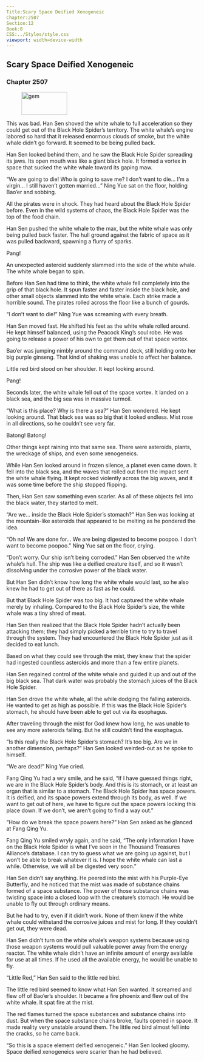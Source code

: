 ```yaml
---
Title:Scary Space Deified Xenogeneic 
Chapter:2507 
Section:12 
Book:8 
CSS:../Styles/style.css 
viewport: width=device-width
---
```

  
## Scary Space Deified Xenogeneic
### Chapter 2507
  
<figure>
	<img src="../Images/gem.gif" alt="gem" id="gem" width="120" height="60" />
</figure>
  

  
This was bad. Han Sen shoved the white whale to full acceleration so they could get out of the Black Hole Spider’s territory. The white whale’s engine labored so hard that it released enormous clouds of smoke, but the white whale didn’t go forward. It seemed to be being pulled back.

Han Sen looked behind them, and he saw the Black Hole Spider spreading its jaws. Its open mouth was like a giant black hole. It formed a vortex in space that sucked the white whale toward its gaping maw.

“We are going to die! Who is going to save me? I don’t want to die… I’m a virgin… I still haven’t gotten married…” Ning Yue sat on the floor, holding Bao’er and sobbing.

All the pirates were in shock. They had heard about the Black Hole Spider before. Even in the wild systems of chaos, the Black Hole Spider was the top of the food chain.

Han Sen pushed the white whale to the max, but the white whale was only being pulled back faster. The hull ground against the fabric of space as it was pulled backward, spawning a flurry of sparks.

Pang!

An unexpected asteroid suddenly slammed into the side of the white whale. The white whale began to spin.

Before Han Sen had time to think, the white whale fell completely into the grip of that black hole. It spun faster and faster inside the black hole, and other small objects slammed into the white whale. Each strike made a horrible sound. The pirates rolled across the floor like a bunch of gourds.

“I don’t want to die!” Ning Yue was screaming with every breath.

Han Sen moved fast. He shifted his feet as the white whale rolled around. He kept himself balanced, using the Peacock King’s soul robe. He was going to release a power of his own to get them out of that space vortex.

Bao’er was jumping nimbly around the command deck, still holding onto her big purple ginseng. That kind of shaking was unable to affect her balance.

Little red bird stood on her shoulder. It kept looking around.

Pang!

Seconds later, the white whale fell out of the space vortex. It landed on a black sea, and the big sea was in massive turmoil.

“What is this place? Why is there a sea?” Han Sen wondered. He kept looking around. That black sea was so big that it looked endless. Mist rose in all directions, so he couldn’t see very far.

Batong! Batong!

Other things kept raining into that same sea. There were asteroids, plants, the wreckage of ships, and even some xenogeneics.

While Han Sen looked around in frozen silence, a planet even came down. It fell into the black sea, and the waves that rolled out from the impact sent the white whale flying. It kept rocked violently across the big waves, and it was some time before the ship stopped flipping.

Then, Han Sen saw something even scarier. As all of these objects fell into the black water, they started to melt.

“Are we… inside the Black Hole Spider’s stomach?” Han Sen was looking at the mountain-like asteroids that appeared to be melting as he pondered the idea.

“Oh no! We are done for… We are being digested to become poopoo. I don’t want to become poopoo.” Ning Yue sat on the floor, crying.

“Don’t worry. Our ship isn’t being corroded.” Han Sen observed the white whale’s hull. The ship was like a deified creature itself, and so it wasn’t dissolving under the corrosive power of the black water.

But Han Sen didn’t know how long the white whale would last, so he also knew he had to get out of there as fast as he could.

But that Black Hole Spider was too big. It had captured the white whale merely by inhaling. Compared to the Black Hole Spider’s size, the white whale was a tiny shred of meat.

Han Sen then realized that the Black Hole Spider hadn’t actually been attacking them; they had simply picked a terrible time to try to travel through the system. They had encountered the Black Hole Spider just as it decided to eat lunch.

Based on what they could see through the mist, they knew that the spider had ingested countless asteroids and more than a few entire planets.

Han Sen regained control of the white whale and guided it up and out of the big black sea. That dark water was probably the stomach juices of the Black Hole Spider.

Han Sen drove the white whale, all the while dodging the falling asteroids. He wanted to get as high as possible. If this was the Black Hole Spider’s stomach, he should have been able to get out via its esophagus.

After traveling through the mist for God knew how long, he was unable to see any more asteroids falling. But he still couldn’t find the esophagus.

“Is this really the Black Hole Spider’s stomach? It’s too big. Are we in another dimension, perhaps?” Han Sen looked weirded-out as he spoke to himself.

“We are dead!” Ning Yue cried.

Fang Qing Yu had a wry smile, and he said, “If I have guessed things right, we are in the Black Hole Spider’s body. And this is its stomach, or at least an organ that is similar to a stomach. The Black Hole Spider has space powers. It is deified, and its space powers extend through its body, as well. If we want to get out of here, we have to figure out the space powers locking this place down. If we don’t, we aren’t going to find a way out.”

“How do we break the space powers here?” Han Sen asked as he glanced at Fang Qing Yu.

Fang Qing Yu smiled wryly again, and he said, “The only information I have on the Black Hole Spider is what I’ve seen in the Thousand Treasures Alliance’s database. I can try to guess what we are going up against, but I won’t be able to break whatever it is. I hope the white whale can last a while. Otherwise, we will all be digested very soon.”

Han Sen didn’t say anything. He peered into the mist with his Purple-Eye Butterfly, and he noticed that the mist was made of substance chains formed of a space substance. The power of those substance chains was twisting space into a closed loop with the creature’s stomach. He would be unable to fly out through ordinary means.

But he had to try, even if it didn’t work. None of them knew if the white whale could withstand the corrosive juices and mist for long. If they couldn’t get out, they were dead.

Han Sen didn’t turn on the white whale’s weapon systems because using those weapon systems would pull valuable power away from the energy reactor. The white whale didn’t have an infinite amount of energy available for use at all times. If he used all the available energy, he would be unable to fly.

“Little Red,” Han Sen said to the little red bird.

The little red bird seemed to know what Han Sen wanted. It screamed and flew off of Bao’er’s shoulder. It became a fire phoenix and flew out of the white whale. It spat fire at the mist.

The red flames turned the space substances and substance chains into dust. But when the space substance chains broke, faults opened in space. It made reality very unstable around them. The little red bird almost fell into the cracks, so he came back.

“So this is a space element deified xenogeneic.” Han Sen looked gloomy. Space deified xenogeneics were scarier than he had believed.
